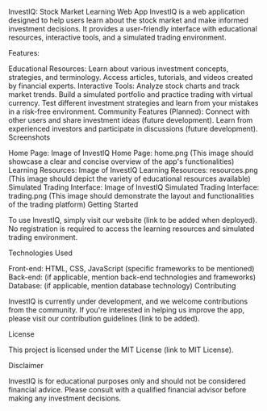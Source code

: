 InvestIQ: Stock Market Learning Web App
InvestIQ is a web application designed to help users learn about the stock market and make informed investment decisions. It provides a user-friendly interface with educational resources, interactive tools, and a simulated trading environment.

Features:

Educational Resources:
Learn about various investment concepts, strategies, and terminology.
Access articles, tutorials, and videos created by financial experts.
Interactive Tools:
Analyze stock charts and track market trends.
Build a simulated portfolio and practice trading with virtual currency.
Test different investment strategies and learn from your mistakes in a risk-free environment.
Community Features (Planned):
Connect with other users and share investment ideas (future development).
Learn from experienced investors and participate in discussions (future development).
Screenshots

Home Page:
Image of InvestIQ Home Page: home.png
(This image should showcase a clear and concise overview of the app's functionalities)
Learning Resources:
Image of InvestIQ Learning Resources: resources.png
(This image should depict the variety of educational resources available)
Simulated Trading Interface:
Image of InvestIQ Simulated Trading Interface: trading.png
(This image should demonstrate the layout and functionalities of the trading platform)
Getting Started

To use InvestIQ, simply visit our website (link to be added when deployed). No registration is required to access the learning resources and simulated trading environment.

Technologies Used

Front-end: HTML, CSS, JavaScript (specific frameworks to be mentioned)
Back-end: (if applicable, mention back-end technologies and frameworks)
Database: (if applicable, mention database technology)
Contributing

InvestIQ is currently under development, and we welcome contributions from the community. If you're interested in helping us improve the app, please visit our contribution guidelines (link to be added).

License

This project is licensed under the MIT License (link to MIT License).

Disclaimer

InvestIQ is for educational purposes only and should not be considered financial advice. Please consult with a qualified financial advisor before making any investment decisions.
